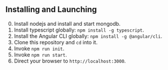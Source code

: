 ## Installing and Launching
0. Install nodejs and install and start mongodb.
1. Install typescript globally: `npm install -g typescript`.
2. Install the Angular CLI globally: `npm install -g @angular/cli`.
3. Clone this repository and `cd` into it.
4. Invoke `npm run init`.
5. Invoke `npm run start`.
6. Direct your browser to `http://localhost:3000`.
